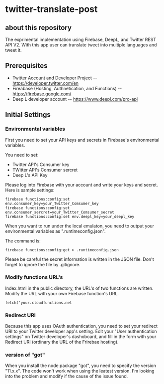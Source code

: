 # twitter-translate-post

## about this repository

The exprimental implementation using Firebase, DeepL, and Twitter REST API V2.
With this app user can translate tweet into multiple languages and tweet it.


## Prerequisites

- Twitter Account and Developer Project
-- https://developer.twitter.com/en
- Fireabase (Hosting, Authnetication, and Functions)
-- https://firebase.google.com/
- Deep L developer account
-- https://www.deepl.com/pro-api

## Initial Settings

### Environmental variables

First you need to set your API keys and secrets in Firebase's environmental variables.

You need to set:

- Twitter API's Consumer key
- TWitter API's Consumer sercret
- Deep L's API Key

Please log into Firebase with your account and write your keys and secret.
Here is sample settings:

```
firebase functions:config:set env.consumer_key=your_Twitter_Comsumer_key
firebase functions:config:set env.consumer_sercret=your_Twitter_Comsumer_secret
firebase functions:config:set env.deepl_key=your_deepl_key
```

When you want to run under the local emulaton, you need to output your environmental variables as ".runtimeconfig.json". 

The command is:

```
firebase functions:config:get > .runtimeconfig.json
```

Please be careful the secret information is written in the JSON file. Don't forget to ignore the file by .gitignore.


### Modify functions URL's

Index.html in the public directory, the URL's of two functions are written.
Modify the URL with your own Firebase function's URL.

```
fetch('your.cloudfunctions.net
```

### Redirect URI

Because this app uses OAuth authentication, you need to set your redirect URI to your Twitter developer app's setting.
Edit your "User authentication settings" on Twitter developer's dashoboard, and fill in the form with your Redirect URI (ordinary the URL of the Frirebae hosting).

### version of "got"

When you install the node package "got", you need to specify the version "11.x.x". The code won't work when using the leatest version. I'm looking into the problem and modify if the cause of the issue found.

